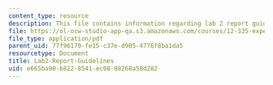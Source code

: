 ```yaml
---
content_type: resource
description: This file contains information regarding lab 2 report guidelines.
file: https://ol-ocw-studio-app-qa.s3.amazonaws.com/courses/12-335-experimental-atmospheric-chemistry-fall-2014/e665ba90b8228541ec0808268a58d282_MIT12_335F14_Lab2-Report.pdf
file_type: application/pdf
parent_uid: 77f96179-fe15-c37e-d905-4776f8ba1da5
resourcetype: Document
title: Lab2-Report-Guidelines
uid: e665ba90-b822-8541-ec08-08268a58d282
---
```

